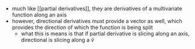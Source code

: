 - much like [[partial derivatives]], they are derivatives of a multivariate function along an axis
- however, directional derivatives must provide a vector as well, which provides the direction of which the function is being split
	- what this is means is that if partial derivative is slicing along an axis, directional is slicing along a $\hat v$
